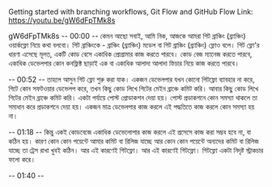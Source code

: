 Getting started with branching workflows, Git Flow and GitHub Flow
Link: https://youtu.be/gW6dFpTMk8s

gW6dFpTMk8s
-- 00:00 -- কেমন আছো সবাই, আমি নিক, আজকে আমরা গিট ব্রাঞ্চিং (ব্র্যাঞ্চিং) ওয়ার্কফ্লো নিয়ে কথা বলবো। গিট ব্রাঞ্চিংকে - ব্রাঞ্চিং (ব্র্যাঞ্চিং) মডেল বা গিট ব্রাঞ্চিং (ব্র্যাঞ্চিং) ফ্লোও বলে। গিট ফ্লো'র ধারণা এসেছে মূলত, একটি কোড বেসে একাধিক প্রোগ্রামার কাজ করতে পারবে। কোড বেজ ম্যানেজ করতে পারবে, একাধিক ডেভেলপার কোন কনফ্লিক্ট ছাড়াই এক বা একাধিক আলাদা আলাদা ফিচার নিয়ে কাজ করতে পারবে।

-- 00:52 -- তাহলে আসুন গিট ফ্লো শুরু করা যাক। একজন ডেভেলপার যখন কোনো গিটফ্লো ব্যাবহার না করে, গিটে কোন সফটওয়ার ডেভেলপ করে, তখন কিছু কোড লিখে গিটের মেইন ব্রাঞ্চে কমিট করি। আবার কিছু কোড লিখে গিটের মেইন ব্রাঞ্চে কমিট করি। একটা পর্যায়ে পোস্ট প্রোডাকশন দেয়া হয়। পোস্ট প্রডাকশনে কোন সমস্যা থাকলে তা সমাধান করে প্রডাকশনে দেয়া হয়। একজন মাত্র ডেভেলপার কাজ করলে এই পদ্ধতিতে কাজ করলে কোন সমস্যা হয় না।

-- 01:18 -- কিন্তু একই কোডবেজে একাধিক ডেভেলোপার কাজ করলে এই প্রসেসে কাজ করা সম্ভব হবে না, বা কঠিন হয়। কারণ কোন কোন পয়েন্টে আমার কমিট বা রিলিজ যাচ্ছে আর কোন কোন পয়েন্টে অন্যদের কমিট বা রিলিজ যাচ্ছে তা ট্রেস রাখা খুবই কঠিন। আর এই কারণেই গিটফ্লো। আর এই কারণেই গিটফ্লো। গিটফ্লো একটা নিদৃষ্ট স্ট্রাকচার ফলো করে।

-- 01:40 -- 
